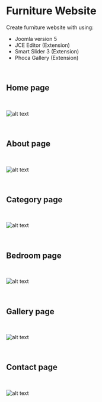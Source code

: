 # Furniture Website

Create furniture website with using:

- Joomla version 5
- JCE Editor (Extension)
- Smart Slider 3 (Extension)
- Phoca Gallery (Extension)

<br>

## Home page
<br>

![alt text](img_pages/home.png)

<br>

## About page
<br>

![alt text](img_pages/about.png)

<br>

## Category page
<br>

![alt text](img_pages/category.png)

<br>

## Bedroom page
<br>

![alt text](img_pages/bedroom.png)

<br>

## Gallery page
<br>

![alt text](img_pages/gallery.png)

<br>

## Contact page
<br>

![alt text](img_pages/contact.png)

